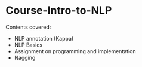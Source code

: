 # Course-Intro-to-NLP

Contents covered:
- NLP annotation (Kappa)
- NLP Basics
- Assignment on programming and implementation
- Nagging
